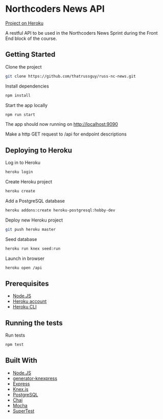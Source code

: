 # Northcoders News API

[Project on Heroku](https://nameless-garden-54007.herokuapp.com/api)

A restful API to be used in the Northcoders News Sprint during the Front End block of the course.

## Getting Started

Clone the project

```bash
git clone https://github.com/thatrussguy/russ-nc-news.git
```

Install dependencies

```bash
npm install
```

Start the app locally

```bash
npm run start
```

The app should now running on [http://localhost:9090](http://localhost:9090)

Make a http GET request to /api for endpoint descriptions

## Deploying to Heroku

Log in to Heroku

```bash
heroku login
```

Create Heroku project

```bash
heroku create
```

Add a PostgreSQL database

```bash
heroku addons:create heroku-postgresql:hobby-dev
```

Deploy new Heroku project

```bash
git push heroku master
```

Seed database

```bash
heroku run knex seed:run
```

Launch in browser

```bash
heroku open /api
```

## Prerequisites

- [Node.JS](https://nodejs.org)
- [Heroku account](https://signup.heroku.com/signup/dc)
- [Heroku CLI](https://cli.heroku.com/)

## Running the tests

Run tests

```bash
npm test
```

## Built With

- [Node.JS](https://nodejs.org)
- [generator-knexpress](https://github.com/AnthonyMedina/generator-knexpress)
- [Express](https://expressjs.com/)
- [Knex.js](https://knexjs.org)
- [PostgreSQL](https://www.postgresql.org/)
- [Chai](https://www.chaijs.com/)
- [Mocha](https://mochajs.org/)
- [SuperTest](https://github.com/visionmedia/supertest)
